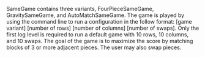 SameGame contains three variants, FourPieceSameGame, GravitySameGame, and AutoMatchSameGame. The game is played by using the command line to run a configuration in the follow format: [game variant] [number of rows] [number of columns] [number of swaps]. Only the first log level is required to run a default game with 10 rows, 10 columns, and 10 swaps. The goal of the game is to maximize the score by matching blocks of 3 or more adjacent pieces. The user may also swap pieces.
